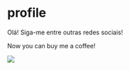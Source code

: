 # profile
Olá! Siga-me entre outras redes sociais!

Now you can buy me a coffee!

<a href="https://www.buymeacoffee.com/morgansata"><img src="https://img.buymeacoffee.com/button-api/?text=Buy me a book&emoji=📖&slug=morgansata&button_colour=BD5FFF&font_colour=ffffff&font_family=Cookie&outline_colour=000000&coffee_colour=FFDD00" /></a>
